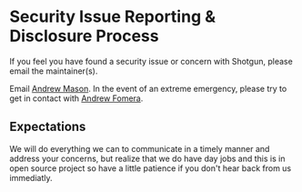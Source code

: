 # Security Issue Reporting & Disclosure Process

If you feel you have found a security issue or concern with Shotgun, please email the maintainer(s).

Email [Andrew Mason](mailto:andrewmcodes@protonmail.com). In the event of an extreme emergency, please try to get in contact with [Andrew Fomera](https://github.com/king601).

## Expectations

We will do everything we can to communicate in a timely manner and address your concerns, but realize that we do have day jobs and this is in open source project so have a little patience if you don't hear back from us immediatly.
